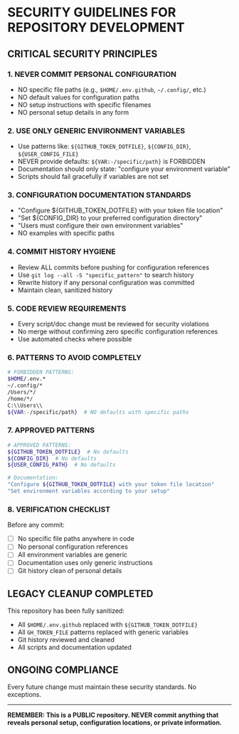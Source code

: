 # SECURITY GUIDELINES FOR REPOSITORY DEVELOPMENT

## CRITICAL SECURITY PRINCIPLES

### 1. NEVER COMMIT PERSONAL CONFIGURATION
- NO specific file paths (e.g., `$HOME/.env.github`, `~/.config/`, etc.)
- NO default values for configuration paths
- NO setup instructions with specific filenames
- NO personal setup details in any form

### 2. USE ONLY GENERIC ENVIRONMENT VARIABLES
- Use patterns like: `${GITHUB_TOKEN_DOTFILE}`, `${CONFIG_DIR}`, `${USER_CONFIG_FILE}`
- NEVER provide defaults: `${VAR:-/specific/path}` is FORBIDDEN
- Documentation should only state: "configure your environment variable"
- Scripts should fail gracefully if variables are not set

### 3. CONFIGURATION DOCUMENTATION STANDARDS
- "Configure ${GITHUB_TOKEN_DOTFILE} with your token file location"
- "Set ${CONFIG_DIR} to your preferred configuration directory"
- "Users must configure their own environment variables"
- NO examples with specific paths

### 4. COMMIT HISTORY HYGIENE
- Review ALL commits before pushing for configuration references
- Use `git log --all -S "specific_pattern"` to search history
- Rewrite history if any personal configuration was committed
- Maintain clean, sanitized history

### 5. CODE REVIEW REQUIREMENTS
- Every script/doc change must be reviewed for security violations
- No merge without confirming zero specific configuration references
- Use automated checks where possible

### 6. PATTERNS TO AVOID COMPLETELY
```bash
# FORBIDDEN PATTERNS:
$HOME/.env.*
~/.config/*
/Users/*/
/home/*/
C:\\Users\\
${VAR:-/specific/path}  # NO defaults with specific paths
```

### 7. APPROVED PATTERNS
```bash
# APPROVED PATTERNS:
${GITHUB_TOKEN_DOTFILE}  # No defaults
${CONFIG_DIR}  # No defaults
${USER_CONFIG_PATH}  # No defaults

# Documentation:
"Configure ${GITHUB_TOKEN_DOTFILE} with your token file location"
"Set environment variables according to your setup"
```

### 8. VERIFICATION CHECKLIST
Before any commit:
- [ ] No specific file paths anywhere in code
- [ ] No personal configuration references
- [ ] All environment variables are generic
- [ ] Documentation uses only generic instructions
- [ ] Git history clean of personal details

## LEGACY CLEANUP COMPLETED
This repository has been fully sanitized:
- All `$HOME/.env.github` replaced with `${GITHUB_TOKEN_DOTFILE}`
- All `GH_TOKEN_FILE` patterns replaced with generic variables
- Git history reviewed and cleaned
- All scripts and documentation updated

## ONGOING COMPLIANCE
Every future change must maintain these security standards. No exceptions.

---

**REMEMBER: This is a PUBLIC repository. NEVER commit anything that reveals personal setup, configuration locations, or private information.**